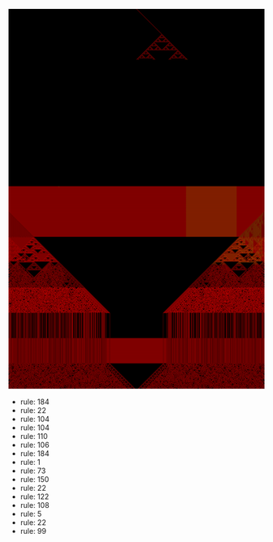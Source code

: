 ![photo](./output.png) 
 * rule: 184
* rule: 22
* rule: 104
* rule: 104
* rule: 110
* rule: 106
* rule: 184
* rule: 1
* rule: 73
* rule: 150
* rule: 22
* rule: 122
* rule: 108
* rule: 5
* rule: 22
* rule: 99
